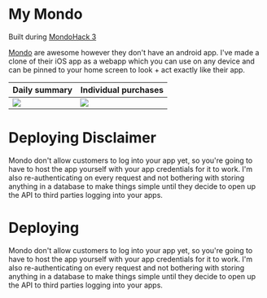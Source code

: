 # My Mondo
Built during [MondoHack 3](https://attending.io/events/mondohack-3)

[Mondo](https://getmondo.co.uk) are awesome however they don't have an android app. I've made a clone of their iOS app as a webapp which you can use on any device and can be pinned to your home screen to look + act exactly like their app.

Daily summary | Individual purchases
----- | -----
![](http://i.imgur.com/8jUu3K2.jpg) | ![](http://i.imgur.com/E0F0ZfL.jpg)

# Deploying Disclaimer
Mondo don't allow customers to log into your app yet, so you're going to have to host the app yourself with your app credentials for it to work. I'm also re-authenticating on every request and not bothering with storing anything in a database to make things simple until they decide to open up the API to third parties logging into your apps.

# Deploying
Mondo don't allow customers to log into your app yet, so you're going to have to host the app yourself with your app credentials for it to work. I'm also re-authenticating on every request and not bothering with storing anything in a database to make things simple until they decide to open up the API to third parties logging into your apps.
